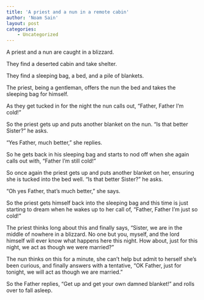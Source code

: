 ```yaml
---
title: 'A priest and a nun in a remote cabin'
author: 'Noam Sain'
layout: post
categories:
    - Uncategorized
---
```


A priest and a nun are caught in a blizzard.

They find a deserted cabin and take shelter.

They find a sleeping bag, a bed, and a pile of blankets.

The priest, being a gentleman, offers the nun the bed and takes the sleeping bag for himself.

As they get tucked in for the night the nun calls out, “Father, Father I’m cold!”

So the priest gets up and puts another blanket on the nun. “Is that better Sister?” he asks.

“Yes Father, much better,” she replies.

So he gets back in his sleeping bag and starts to nod off when she again calls out with, “Father I’m still cold!”

So once again the priest gets up and puts another blanket on her, ensuring she is tucked into the bed well. “Is that better Sister?” he asks.

“Oh yes Father, that’s much better,” she says.

So the priest gets himself back into the sleeping bag and this time is just starting to dream when he wakes up to her call of, “Father, Father I’m just so cold!”

The priest thinks long about this and finally says, “Sister, we are in the middle of nowhere in a blizzard. No one but you, myself, and the lord himself will ever know what happens here this night. How about, just for this night, we act as though we were married?”

The nun thinks on this for a minute, she can’t help but admit to herself she’s been curious, and finally answers with a tentative, “OK Father, just for tonight, we will act as though we are married.”

So the Father replies, “Get up and get your own damned blanket!” and rolls over to fall asleep.